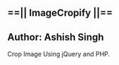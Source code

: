 ==||  ImageCropify  ||==
--------------------
Author: Ashish Singh
--------------------
Crop Image Using jQuery and PHP.